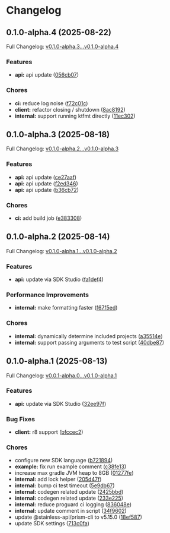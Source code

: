 # Changelog

## 0.1.0-alpha.4 (2025-08-22)

Full Changelog: [v0.1.0-alpha.3...v0.1.0-alpha.4](https://github.com/DayMoonDevelopment/post-for-me-kotlin/compare/v0.1.0-alpha.3...v0.1.0-alpha.4)

### Features

* **api:** api update ([056cb07](https://github.com/DayMoonDevelopment/post-for-me-kotlin/commit/056cb07fdfcc454a799b43d51e8ec678d38c58d9))


### Chores

* **ci:** reduce log noise ([f72c01c](https://github.com/DayMoonDevelopment/post-for-me-kotlin/commit/f72c01c73c390ac3502ccbae74ee1687af1bb5b9))
* **client:** refactor closing / shutdown ([8ac8192](https://github.com/DayMoonDevelopment/post-for-me-kotlin/commit/8ac8192aa904f3b9943954c23a2a9a93720fa70a))
* **internal:** support running ktfmt directly ([11ec302](https://github.com/DayMoonDevelopment/post-for-me-kotlin/commit/11ec302f2c9e9441d5d4d956648e8d7e0920c7e6))

## 0.1.0-alpha.3 (2025-08-18)

Full Changelog: [v0.1.0-alpha.2...v0.1.0-alpha.3](https://github.com/DayMoonDevelopment/post-for-me-kotlin/compare/v0.1.0-alpha.2...v0.1.0-alpha.3)

### Features

* **api:** api update ([ce27aaf](https://github.com/DayMoonDevelopment/post-for-me-kotlin/commit/ce27aafdddf4ab8c11bea21e291f412678ea2e2d))
* **api:** api update ([f2ed346](https://github.com/DayMoonDevelopment/post-for-me-kotlin/commit/f2ed346e3607cdcf6c36c33883912eb504dfd1ac))
* **api:** api update ([b36cb72](https://github.com/DayMoonDevelopment/post-for-me-kotlin/commit/b36cb7260d4dde4d71ea5098f42abf82bb622339))


### Chores

* **ci:** add build job ([e383308](https://github.com/DayMoonDevelopment/post-for-me-kotlin/commit/e3833086642763b9701e9887a917931039282f99))

## 0.1.0-alpha.2 (2025-08-14)

Full Changelog: [v0.1.0-alpha.1...v0.1.0-alpha.2](https://github.com/DayMoonDevelopment/post-for-me-kotlin/compare/v0.1.0-alpha.1...v0.1.0-alpha.2)

### Features

* **api:** update via SDK Studio ([fa1def4](https://github.com/DayMoonDevelopment/post-for-me-kotlin/commit/fa1def48248499d8c0f4b0053d1f18da1fb4976f))


### Performance Improvements

* **internal:** make formatting faster ([f67f5ed](https://github.com/DayMoonDevelopment/post-for-me-kotlin/commit/f67f5ed4e3780196e88cc040f6b216ff088e0303))


### Chores

* **internal:** dynamically determine included projects ([a35514e](https://github.com/DayMoonDevelopment/post-for-me-kotlin/commit/a35514eea82a05dbdf03db31543fe489ca41990c))
* **internal:** support passing arguments to test script ([40dbe87](https://github.com/DayMoonDevelopment/post-for-me-kotlin/commit/40dbe87ef7c2b1a24dde5ed1bf0224a76deee013))

## 0.1.0-alpha.1 (2025-08-13)

Full Changelog: [v0.0.1-alpha.0...v0.1.0-alpha.1](https://github.com/DayMoonDevelopment/post-for-me-kotlin/compare/v0.0.1-alpha.0...v0.1.0-alpha.1)

### Features

* **api:** update via SDK Studio ([32ee97f](https://github.com/DayMoonDevelopment/post-for-me-kotlin/commit/32ee97fec31978a5db6583c5c2751265def7485a))


### Bug Fixes

* **client:** r8 support ([bfccec2](https://github.com/DayMoonDevelopment/post-for-me-kotlin/commit/bfccec250f637067bc82744f3cc38aa6d84a2c90))


### Chores

* configure new SDK language ([b721894](https://github.com/DayMoonDevelopment/post-for-me-kotlin/commit/b72189480b5688a90328ce3676a5a29b2e372ee1))
* **example:** fix run example comment ([c38fe13](https://github.com/DayMoonDevelopment/post-for-me-kotlin/commit/c38fe138c388f44b98be24779bfe72d8d95e3e1c))
* increase max gradle JVM heap to 8GB ([01277fe](https://github.com/DayMoonDevelopment/post-for-me-kotlin/commit/01277fe2d341a95b8b842258a9dcbe664e797b80))
* **internal:** add lock helper ([205d47f](https://github.com/DayMoonDevelopment/post-for-me-kotlin/commit/205d47f4cc42083f00855a974de2cacf4198f27b))
* **internal:** bump ci test timeout ([5e9db67](https://github.com/DayMoonDevelopment/post-for-me-kotlin/commit/5e9db67a5121c2ded255ab54bcf3aa9733142649))
* **internal:** codegen related update ([2425bbd](https://github.com/DayMoonDevelopment/post-for-me-kotlin/commit/2425bbda7cc99d1bcfa54abe7a4fae159e51bfe9))
* **internal:** codegen related update ([233e225](https://github.com/DayMoonDevelopment/post-for-me-kotlin/commit/233e225222f2b96e0c4b879aa2730f08795724cf))
* **internal:** reduce proguard ci logging ([836048e](https://github.com/DayMoonDevelopment/post-for-me-kotlin/commit/836048e0ba12bd0557fef9a5538986d480cee1f1))
* **internal:** update comment in script ([34f9602](https://github.com/DayMoonDevelopment/post-for-me-kotlin/commit/34f960294fea477f508e52ead8c186243ea5c979))
* update @stainless-api/prism-cli to v5.15.0 ([18ef587](https://github.com/DayMoonDevelopment/post-for-me-kotlin/commit/18ef58729409e3c06e3757287c7ad228bbce5aec))
* update SDK settings ([713c0fa](https://github.com/DayMoonDevelopment/post-for-me-kotlin/commit/713c0fa35684151c49fd5ec747d52081e05140c4))
